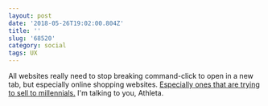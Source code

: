 ```yaml
---
layout: post
date: '2018-05-26T19:02:00.804Z'
title: ''
slug: '68520'
category: social
tags: UX
---
```

All websites really need to stop breaking command-click to open in a new tab, but especially online shopping websites. [Especially ones that are trying to sell to millennials.](https://www.nngroup.com/articles/multi-tab-page-parking/) I&#39;m talking to you, Athleta.
